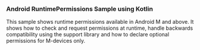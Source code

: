 
### Android RuntimePermissions Sample using Kotlin

This sample shows runtime permissions available in Android M and above.
It shows how to check and request permissions at runtime, handle backwards compatibility using the
support library and how to declare optional permissions for M-devices only.
